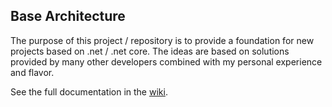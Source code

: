 ## Base Architecture

The purpose of this project / repository is to provide a foundation for new projects based on .net / .net core. The ideas are based on solutions provided by many other developers combined with my personal experience and flavor.

See the full documentation in the [wiki](https://github.com/dataworx/Base-Architecture/wiki).
